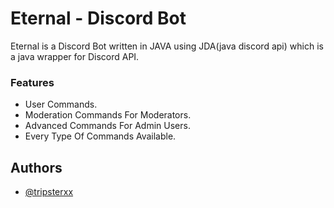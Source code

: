 # Eternal - Discord Bot
Eternal is a Discord Bot written in JAVA using JDA(java discord api) which is a java wrapper for Discord API.


### Features
- User Commands.
- Moderation Commands For Moderators.
- Advanced Commands For Admin Users.
- Every Type Of Commands Available. 


## Authors

- [@tripsterxx](https://github.com/tripsterxx)

